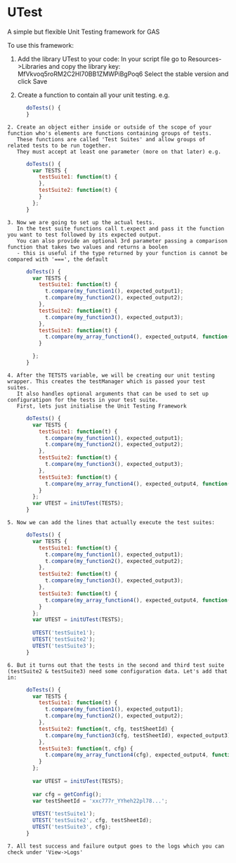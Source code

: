 # UTest
A simple but flexible Unit Testing framework for GAS

To use this framework:
1. Add the library UTest to your code:
   In your script file go to Resources->Libraries and copy the library key: MfVkvoq5roRM2C2Hl70BB1ZMWPiBgPoq6
   Select the stable version and click Save
   
2. Create a function to contain all your unit testing. e.g.
```javascript
      doTests() {
      }
 ```
    2. Create an object either inside or outside of the scope of your function who's elements are functions containing groups of tests.
       These functions are called 'Test Suites' and allow groups of related tests to be run together. 
       They must accept at least one parameter (more on that later) e.g.
```javascript
      doTests() {
        var TESTS {
          testSuite1: function(t) {
          },
          testSuite2: function(t) {
          }
        };
      }
``` 
    3. Now we are going to set up the actual tests.
       In the test suite functions call t.expect and pass it the function you want to test followed by its expected output.
       You can also provide an optional 3rd parameter passing a comparison function that takes two values and returns a boolen
       - this is useful if the type returned by your function is cannot be compared with '===', the default
```javascript 
      doTests() {
        var TESTS {
          testSuite1: function(t) {
            t.compare(my_function1(), expected_output1);
            t.compare(my_function2(), expected_output2);
          },
          testSuite2: function(t) {
            t.compare(my_function3(), expected_output3);
          },
          testSuite3: function(t) {
            t.compare(my_array_function4(), expected_output4, function(a,b) { return a.equals(b); });
          }

        };
      }
``` 
    4. After the TETSTS variable, we will be creating our unit testing wrapper. This creates the testManager which is passed your test suites.
       It also handles optional arguments that can be used to set up configuratipon for the tests in your test suite.
       First, lets just initialise the Unit Testing Framework
```javascript 
      doTests() {
        var TESTS {
          testSuite1: function(t) {
            t.compare(my_function1(), expected_output1);
            t.compare(my_function2(), expected_output2);
          },
          testSuite2: function(t) {
            t.compare(my_function3(), expected_output3);
          },
          testSuite3: function(t) {
            t.compare(my_array_function4(), expected_output4, function(a,b) { return a.equals(b); });
          }
        };
        var UTEST = initUTest(TESTS);
      }
``` 
    5. Now we can add the lines that actually execute the test suites:
```javascript 
      doTests() {
        var TESTS {
          testSuite1: function(t) {
            t.compare(my_function1(), expected_output1);
            t.compare(my_function2(), expected_output2);
          },
          testSuite2: function(t) {
            t.compare(my_function3(), expected_output3);
          },
          testSuite3: function(t) {
            t.compare(my_array_function4(), expected_output4, function(a,b) { return a.equals(b); });
          }
        };
        var UTEST = initUTest(TESTS);
 
        UTEST('testSuite1');
        UTEST('testSuite2');
        UTEST('testSuite3');
      }
``` 
    6. But it turns out that the tests in the second and third test suite (testSuite2 & testSuite3) need some configuration data. Let's add that in:
```javascript 
      doTests() {
        var TESTS {
          testSuite1: function(t) {
            t.compare(my_function1(), expected_output1);
            t.compare(my_function2(), expected_output2);
          },
          testSuite2: function(t, cfg, testSheetId) {
            t.compare(my_function3(cfg, testSheetId), expected_output3);
          },
          testSuite3: function(t, cfg) {
            t.compare(my_array_function4(cfg), expected_output4, function(a,b) { return a.equals(b); });
          }
        };
 
        var UTEST = initUTest(TESTS);
 
        var cfg = getConfig();
        var testSheetId = 'xxc777r_YYheh22pl78...';
 
        UTEST('testSuite1');
        UTEST('testSuite2', cfg, testSheetId);
        UTEST('testSuite3', cfg);
      }
``` 
    7. All test success and failure output goes to the logs which you can check under 'View->Logs'
 
 

